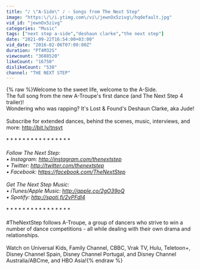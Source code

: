 ```yaml
---
title: "♪ \"A-Side\" ♪ - Songs from The Next Step"
image: "https:\/\/i.ytimg.com\/vi\/jewnOx5zivg\/hqdefault.jpg"
vid_id: "jewnOx5zivg"
categories: "Music"
tags: ["next step a-side","deshaun clarke","the next step"]
date: "2021-09-22T16:54:00+03:00"
vid_date: "2016-02-06T07:00:00Z"
duration: "PT4M32S"
viewcount: "3688520"
likeCount: "16750"
dislikeCount: "538"
channel: "THE NEXT STEP"
---
```

{% raw %}Welcome to the sweet life, welcome to the A-Side.<br />The full song from the new A-Troupe's first dance (and The Next Step 4 trailer)!<br />Wondering who was rapping? It's Lost &amp; Found's Deshaun Clarke, aka Jude! <br /><br />Subscribe for extended dances, behind the scenes, music, interviews, and more: <a rel="nofollow" target="blank" href="http://bit.ly/tnsyt">http://bit.ly/tnsyt</a><br /><br />* * * * * * * * * * * * * * * * *<br /><br />Follow The Next Step: <br />• Instagram: <a rel="nofollow" target="blank" href="http://instagram.com/thenextstep">http://instagram.com/thenextstep</a><br />• Twitter: <a rel="nofollow" target="blank" href="http://twitter.com/thenextstep">http://twitter.com/thenextstep</a><br />• Facebook: <a rel="nofollow" target="blank" href="https://facebook.com/TheNextStep">https://facebook.com/TheNextStep</a><br /><br />Get The Next Step Music:<br />• iTunes/Apple Music: <a rel="nofollow" target="blank" href="http://apple.co/2gO39oQ">http://apple.co/2gO39oQ</a><br />• Spotify: <a rel="nofollow" target="blank" href="http://spoti.fi/2vPFdI4">http://spoti.fi/2vPFdI4</a><br /><br />* * * * * * * * * * * * * * * * *<br /><br />#TheNextStep follows A-Troupe, a group of dancers who strive to win a number of dance competitions - all while dealing with their own drama and relationships.<br /><br />Watch on Universal Kids, Family Channel, CBBC, Vrak TV, Hulu, Teletoon+, Disney Channel Spain, Disney Channel Portugal, and Disney Channel Australia/ABCme, and HBO Asia!{% endraw %}
